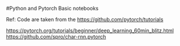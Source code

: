 #Python and Pytorch Basic notebooks


Ref: Code are taken from the 
https://github.com/pytorch/tutorials

https://pytorch.org/tutorials/beginner/deep_learning_60min_blitz.html
https://github.com/spro/char-rnn.pytorch
